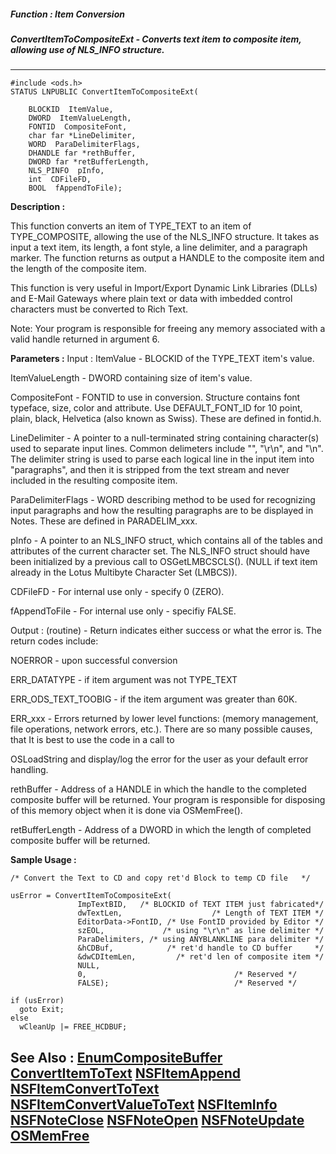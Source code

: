 ##### Function : Item Conversion
##### ConvertItemToCompositeExt - Converts text item to composite item, allowing use of NLS_INFO structure.
---
```
#include <ods.h>
STATUS LNPUBLIC ConvertItemToCompositeExt(

	BLOCKID  ItemValue,
	DWORD  ItemValueLength,
	FONTID  CompositeFont,
	char far *LineDelimiter,
	WORD  ParaDelimiterFlags,
	DHANDLE far *rethBuffer,
	DWORD far *retBufferLength,
	NLS_PINFO  pInfo,
	int  CDFileFD,
	BOOL  fAppendToFile);
```
**Description :**

This function converts an item of TYPE_TEXT to an item of TYPE_COMPOSITE, 
allowing the use of the NLS_INFO structure.  It takes as input a text item, its 
length, a font style, a line delimiter, and a paragraph marker.  The function 
returns as output a HANDLE to the composite item and the length of the 
composite item.

This function is very useful in Import/Export Dynamic Link Libraries (DLLs) and 
E-Mail Gateways where plain text or data with imbedded control characters must 
be converted to Rich Text.

Note:  Your program is responsible for freeing any memory associated with a 
valid handle returned in argument 6.

**Parameters :**
Input :
ItemValue  -  BLOCKID of the TYPE_TEXT item's value.

ItemValueLength  -  DWORD containing size of item's value.

CompositeFont  -   FONTID to use in conversion.  Structure contains font typeface, size, color and attribute.  Use DEFAULT_FONT_ID for 10 point, plain, black, Helvetica (also known as Swiss).  These are defined in fontid.h.

LineDelimiter  -   A pointer to a null-terminated string containing character(s) used to separate input lines.  Common delimeters include "", "\r\n", and "\n".  The delimiter string is used to parse each logical line in the input item into "paragraphs", and then it is stripped from the text stream and never included in the resulting composite item.

ParaDelimiterFlags  -   WORD describing method to be used for recognizing input paragraphs and how the resulting paragraphs are to be displayed in Notes. These are defined in PARADELIM_xxx.

pInfo  -  A pointer to an NLS_INFO struct, which contains all of the tables and attributes of the current character set. The NLS_INFO struct should have been initialized by a previous call to OSGetLMBCSCLS().  (NULL if text item already in the Lotus Multibyte Character Set (LMBCS)).

CDFileFD  -  For internal use only - specify 0 (ZERO).

fAppendToFile  -  For internal use only - specifiy FALSE.

Output :
(routine)  -  Return indicates either success or what the error is. The return codes include:

NOERROR  - upon successful conversion 

ERR_DATATYPE - if item argument was not TYPE_TEXT  

ERR_ODS_TEXT_TOOBIG - if the item argument was greater than 60K.

ERR_xxx - Errors returned by lower level functions: (memory management, file operations, network errors, etc.).  There are so many possible causes, that It is best to use the code in a call to 

OSLoadString and display/log the error for the user as your default error handling.


rethBuffer  -  Address of a HANDLE in which the handle to the completed composite buffer will be returned.  Your program is responsible for disposing of this memory object when it is done via OSMemFree().

retBufferLength  -   Address of a DWORD in which the length of completed composite buffer will be returned.


**Sample Usage :**
```
/* Convert the Text to CD and copy ret'd Block to temp CD file   */

usError = ConvertItemToCompositeExt(
               ImpTextBID,   /* BLOCKID of TEXT ITEM just fabricated*/
               dwTextLen,                    /* Length of TEXT ITEM */
               EditorData->FontID, /* Use FontID provided by Editor */
               szEOL,             /* using "\r\n" as line delimiter */
               ParaDelimiters, /* using ANYBLANKLINE para delimiter */
               &hCDBuf,            /* ret'd handle to CD buffer     */
               &dwCDItemLen,         /* ret'd len of composite item */
               NULL,            
               0,                                 /* Reserved */
               FALSE);                            /* Reserved */

if (usError)
  goto Exit;
else
  wCleanUp |= FREE_HCDBUF;

```
**See Also :**
[EnumCompositeBuffer](/reference/Func/EnumCompositeBuffer)
[ConvertItemToText](/reference/Func/ConvertItemToText)
[NSFItemAppend](/reference/Func/NSFItemAppend)
[NSFItemConvertToText](/reference/Func/NSFItemConvertToText)
[NSFItemConvertValueToText](/reference/Func/NSFItemConvertValueToText)
[NSFItemInfo](/reference/Func/NSFItemInfo)
[NSFNoteClose](/reference/Func/NSFNoteClose)
[NSFNoteOpen](/reference/Func/NSFNoteOpen)
[NSFNoteUpdate](/reference/Func/NSFNoteUpdate)
[OSMemFree](/reference/Func/OSMemFree)
---
